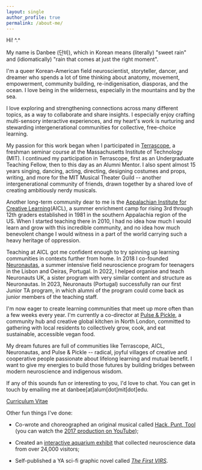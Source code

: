 ```yaml
---
layout: single
author_profile: true
permalink: /about-me/
---
```


Hi! ^.^

My name is Danbee (단비), which in Korean means (literally) "sweet rain" and (idiomatically) "rain that comes at just the right moment". <br/>

I'm a queer Korean-American field neuroscientist, storyteller, dancer, and dreamer who spends a lot of time thinking about anatomy, movement, empowerment, community building, re-indigenisation, diasporas, and the ocean. I love being in the wilderness, especially in the mountains and by the sea.<br/>

I love exploring and strengthening connections across many different topics, as a way to collaborate and share insights. I especially enjoy crafting multi-sensory interactive experiences, and my heart's work is nurturing and stewarding intergenerational communities for collective, free-choice learning.<br/>

My passion for this work began when I participated in [Terrascope](https://terrascope.mit.edu/), a freshman seminar course at the Massachusetts Institute of Technology (MIT). I continued my participation in Terrascope, first as an Undergraduate Teaching Fellow, then to this day as an Alumni Mentor. I also spent almost 15 years singing, dancing, acting, directing, designing costumes and props, writing, and more for the MIT Musical Theater Guild -- another intergenerational community of friends, drawn together by a shared love of creating ambitiously nerdy musicals.<br/>

Another long-term community dear to me is the [Appalachian Institute for Creative Learning](https://appalachianinstitute.org/)(AICL), a summer enrichment camp for rising 3rd through 12th graders established in 1981 in the southern Appalachia region of the US. When I started teaching there in 2010, I had no idea how much I would learn and grow with this incredible community, and no idea how much benevolent change I would witness in a part of the world carrying such a heavy heritage of oppression. <br/>

Teaching at AICL got me confident enough to try spinning up learning communities in contexts further from home. In 2018 I co-founded [Neuronautas](https://gulbenkian.pt/academias/videos/fundacao-champalimaud/), a summer intensive field neuroscience program for teenagers in the Lisbon and Oeiras, Portugal. In 2022, I helped organise and teach Neuronauts UK, a sister program with very similar content and structure as Neuronautas. In 2023, Neuronauts (Portugal) successfully ran our first Junior TA program, in which alumni of the program could come back as junior members of the teaching staff.<br/>

I'm now eager to create learning communities that meet up more often than a few weeks every year. I'm currently a co-director at [Pulse & Pickle](https://pulseandpickle.github.io/), a community hub and creative global kitchen in North London, committed to gathering with local residents to collectively grow, cook, and eat sustainable, accessible vegan food. <br/>

My dream futures are full of communities like Terrascope, AICL, Neuronautas, and Pulse & Pickle -- radical, joyful villages of creative and cooperative people passionate about lifelong learning and mutual benefit. I want to give my energies to build those futures by building bridges between modern neuroscience and indigenous wisdom. <br/>

If any of this sounds fun or interesting to you, I'd love to chat. You can get in touch by emailing me at danbee[at]alum[dot]mit[dot]edu. <br/>

[Curriculum Vitae](/assets/files/CV_Illustrator/2024_CV_DanbeeKim.pdf)<br/>

Other fun things I've done:<br/>

 - Co-wrote and choreographed an original musical called <a href="https://hackpunttool.com/">Hack, Punt, Tool</a> (you can watch the <a href="https://youtu.be/IPpqXyo4jhM">2017 production on YouTube</a>);<br/>

 - Created an [interactive aquarium exhibit](http://www.everymind.online/SurprisingMinds/) that collected neuroscience data from over 24,000 visitors;<br/>

 - Self-published a YA sci-fi graphic novel called [_The First VIRS_](/VIRS).

<!-- <figure style="width: 320px" class="align-center">
  <img src="/assets/images/certifications/20190521_NOLS_Certification-01.gif" alt="Wilderness First Responder Certification from NOLS Wilderness Medicine">
  <figcaption class="align-center"><a href="https://www.nols.edu/en/courses/courses/wilderness-first-responder-WFR/">Wilderness First Responder certified</a></figcaption>
</figure> -->
